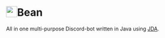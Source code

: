 <h1> <img src="https://bean.bz/images/logo.png"
  width="30"
  height="30"
  style="float:left;">
  Bean
</h1>

All in one multi-purpose Discord-bot written in Java using [JDA](https://github.com/DV8FromTheWorld/JDA).
